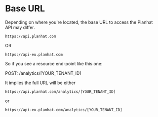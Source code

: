 # Base URL
Depending on where you're located, the base URL to access the Planhat API may differ.

`https://api.planhat.com`

OR

`https://api-eu.planhat.com`

So if you see a resource end-point like this one:

POST: /analytics/[YOUR_TENANT_ID]

It implies the full URL will be either

`https://api.planhat.com/analytics/[YOUR_TENANT_ID]`

or

`https://api-eu.planhat.com/analytics/[YOUR_TENANT_ID]`
